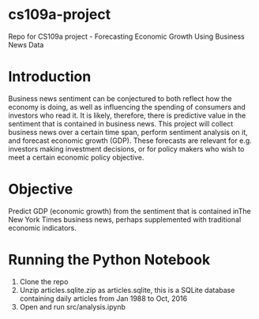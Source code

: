 # cs109a-project
Repo for CS109a project - Forecasting Economic Growth Using Business News Data

# Introduction
Business news sentiment can be conjectured to both reflect how the economy is doing, as well as influencing the spending of consumers and investors who read it. It is likely, therefore, there is predictive value in the sentiment that is contained in business news. This project will collect business news over a certain time span, perform sentiment analysis on it, and forecast economic growth (GDP). These forecasts are relevant for e.g. investors making investment decisions, or for policy makers who wish to meet a certain economic policy objective.

# Objective
Predict GDP (economic growth) from the sentiment that is contained inThe New York Times business news, perhaps supplemented with traditional economic indicators.

# Running the Python Notebook
1. Clone the repo
2. Unzip articles.sqlite.zip as articles.sqlite, this is a SQLite database containing daily articles from Jan 1988 to Oct, 2016
3. Open and run src/analysis.ipynb